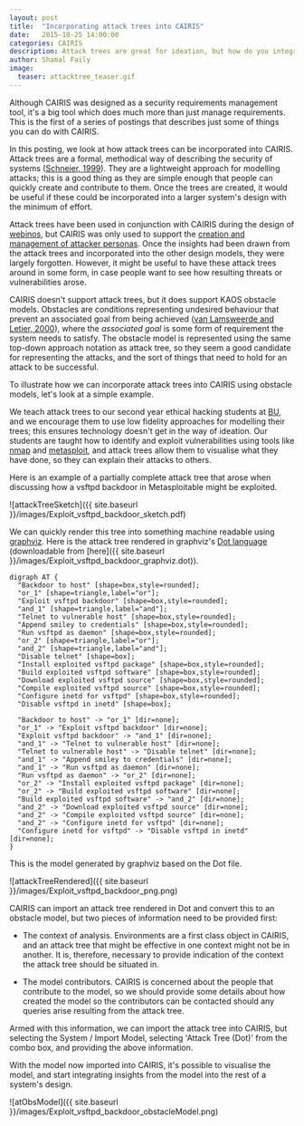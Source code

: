 ```yaml
---
layout: post
title:  "Incorporating attack trees into CAIRIS"
date:   2015-10-25 14:00:00
categories: CAIRIS
description: Attack trees are great for ideation, but how do you integrate them into a larger system's design with the minimum of effort?
author: Shamal Faily
image:
  teaser: attacktree_teaser.gif
---
```


Although CAIRIS was designed as a security requirements management tool, it's a big tool which does much more than just manage requirements.  This is the first of a series of postings that describes just some of things you can do with CAIRIS.

In this posting, we look at how attack trees can be incorporated into CAIRIS.  Attack trees are a formal, methodical way of describing the security of systems ([Schneier, 1999](https://www.schneier.com/paper-attacktrees-ddj-ft.html)).  They are a lightweight approach for modelling attacks; this is a good thing as they are simple enough that people can quickly create and contribute to them.  Once the trees are created, it would be useful if these could be incorporated into a larger system's design with the minimum of effort.

Attack trees have been used in conjunction with CAIRIS during the design of [webinos](http://webinos.org), but CAIRIS was only used to support the [creation and management of attacker personas](http://www.shamalfaily.com/wp-content/papercite-data/pdf/atfa11.pdf).  Once the insights had been drawn from the attack trees and incorporated into the other design models, they were largely forgotten.  However, it might be useful to have these attack trees around in some form, in case people want to see how resulting threats or vulnerabilities arose.

CAIRIS doesn't support attack trees, but it does support KAOS obstacle models.  Obstacles are conditions representing undesired behaviour that prevent an associated goal from being achieved ([van Lamsweerde and Letier, 2000](https://www.info.ucl.ac.be/~avl/files/TSE-Obstacles.pdf)), where the *associated goal* is some form of requirement the system needs to satisfy.  The obstacle model is represented using the same top-down approach notation as attack tree, so they seem a good candidate for representing the attacks, and the sort of things that need to hold for an attack to be successful.

To illustrate how we can incorporate attack trees into CAIRIS using obstacle models, let's look at a simple example.

We teach attack trees to our second year ethical hacking students at [BU](https://www1.bournemouth.ac.uk), and we encourage them to use low fidelity approaches for modelling their trees; this ensures technology doesn't get in the way of ideation.  Our students are taught how to identify and exploit vulnerabilities using tools like [nmap](http://nmap.org) and [metasploit](http://metasploit.com), and attack trees allow them to visualise what they have done, so they can explain their attacks to others.

Here is an example of a partially complete attack tree that arose when discussing how a vsftpd backdoor in Metasploitable might be exploited.

![attackTreeSketch]({{ site.baseurl }}/images/Exploit_vsftpd_backdoor_sketch.pdf)

We can quickly render this tree into something machine readable using [graphviz](http://www.graphviz.org).  Here is the attack tree rendered in graphviz's [Dot language](http://www.graphviz.org/content/dot-language) (downloadable from [here]({{ site.baseurl }}/images/Exploit_vsftpd_backdoor_graphviz.dot)).

```
digraph AT {
  "Backdoor to host" [shape=box,style=rounded];
  "or_1" [shape=triangle,label="or"];
  "Exploit vsftpd backdoor" [shape=box,style=rounded];
  "and_1" [shape=triangle,label="and"];
  "Telnet to vulnerable host" [shape=box,style=rounded];
  "Append smiley to credentials" [shape=box,style=rounded];
  "Run vsftpd as daemon" [shape=box,style=rounded];
  "or_2" [shape=triangle,label="or"];
  "and_2" [shape=triangle,label="and"];
  "Disable telnet" [shape=box];
  "Install exploited vsftpd package" [shape=box,style=rounded];
  "Build exploited vsftpd software" [shape=box,style=rounded];
  "Download exploited vsftpd source" [shape=box,style=rounded];
  "Compile exploited vsftpd source" [shape=box,style=rounded];
  "Configure inetd for vsftpd" [shape=box,style=rounded];
  "Disable vsftpd in inetd" [shape=box];

  "Backdoor to host" -> "or_1" [dir=none];
  "or_1" -> "Exploit vsftpd backdoor" [dir=none];
  "Exploit vsftpd backdoor" -> "and_1" [dir=none];
  "and_1" -> "Telnet to vulnerable host" [dir=none];
  "Telnet to vulnerable host" -> "Disable telnet" [dir=none];
  "and_1" -> "Append smiley to credentials" [dir=none];
  "and_1" -> "Run vsftpd as daemon" [dir=none];
  "Run vsftpd as daemon" -> "or_2" [dir=none];
  "or_2" -> "Install exploited vsftpd package" [dir=none];
  "or_2" -> "Build exploited vsftpd software" [dir=none];
  "Build exploited vsftpd software" -> "and_2" [dir=none];
  "and_2" -> "Download exploited vsftpd source" [dir=none];
  "and_2" -> "Compile exploited vsftpd source" [dir=none];
  "and_2" -> "Configure inetd for vsftpd" [dir=none];
  "Configure inetd for vsftpd" -> "Disable vsftpd in inetd" [dir=none];
}
```

This is the model generated by graphviz based on the Dot file.

![attackTreeRendered]({{ site.baseurl }}/images/Exploit_vsftpd_backdoor_png.png)

CAIRIS can import an attack tree rendered in Dot and convert this to an obstacle model, but two pieces of information need to be provided first:

* The context of analysis.  Environments are a first class object in CAIRIS, and an attack tree that might be effective in one context might not be in another.  It is, therefore, necessary to provide indication of the context the attack tree should be situated in.

* The model contributors.  CAIRIS is concerned about the people that contribute to the model, so we should provide some details about how created the model so the contributors can be contacted should any queries arise resulting from the attack tree.

Armed with this information, we can import the attack tree into CAIRIS, but selecting the System / Import Model, selecting 'Attack Tree (Dot)' from the combo box, and providing the above information.

With the model now imported into CAIRIS, it's possible to visualise the model, and start integrating insights from the model into the rest of a system's design.

 ![atObsModel]({{ site.baseurl }}/images/Exploit_vsftpd_backdoor_obstacleModel.png)
